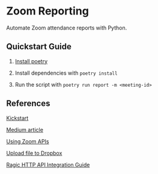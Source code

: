# Zoom Reporting

Automate Zoom attendance reports with Python.

## Quickstart Guide

1. [Install poetry][1]

2. Install dependencies with `poetry install`

3. Run the script with `poetry run report -m <meeting-id>`

## References

[Kickstart][2]

[Medium article][3]

[Using Zoom APIs][4]

[Upload file to Dropbox][5]

[Ragic HTTP API Integration Guide][6]


[1]: https://python-poetry.org/docs/#installation
[2]: https://github.com/mattcoding4days/kickstart
[3]: https://medium.com/swlh/how-i-automate-my-church-organisations-zoom-meeting-attendance-reporting-with-python-419dfe7da58c
[4]: https://marketplace.zoom.us/docs/api-reference/using-zoom-apis
[5]: https://stackoverflow.com/questions/23894221/upload-file-to-my-dropbox-from-python-script
[6]: https://www.ragic.com/intl/en/doc-api
